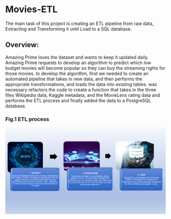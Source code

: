 # Movies-ETL
The main task of this project is creating an ETL pipeline from raw data, Extracting and Transforming it until Load to a SQL database.

## Overview:
Amazing Prime loves the dataset and wants to keep it updated daily. Amazing Prime requests to develop an algorithm to predict which low budget movies will become popular so they can buy the streaming rights for those movies. to develop the algorithm, first we needed to create an automated pipeline that takes in new data, and then performs the appropriate transformations, and loads the data into existing tables. was necessary refactors the code to create a function that takes in the three files Wikipedia data, Kaggle metadata, and the MovieLens rating data and performs the ETL process and finally added the data to a PostgreSQL database.

### Fig.1 ETL process 

![](resources/modulo81.png)  
